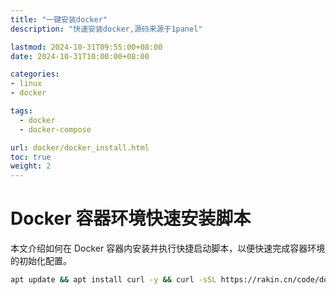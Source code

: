 ```yaml
---
title: "一键安装docker"
description: "快速安装docker,源码来源于1panel"

lastmod: 2024-10-31T09:55:00+08:00
date: 2024-10-31T10:00:00+08:00

categories:
- linux
- docker

tags:
  - docker
  - docker-compose

url: docker/docker_install.html
toc: true
weight: 2
---
```

# Docker 容器环境快速安装脚本

本文介绍如何在 Docker 容器内安装并执行快捷启动脚本，以便快速完成容器环境的初始化配置。

```bash
apt update && apt install curl -y && curl -sSL https://rakin.cn/code/docker/quick_start.sh -o quick_start.sh && sudo bash quick_start.sh
